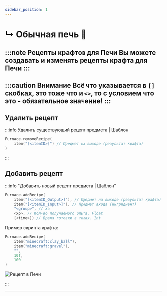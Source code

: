 ```yaml
---
sidebar_position: 1
---
```


# ↳ Обычная печь 🧺

:::note Рецепты крафтов для Печи
Вы можете создавать и изменять рецепты крафта для Печи
:::
---

:::caution Внимание
Всё что указывается в `[]` скобках, это тоже что и `<>`, то с условием что это - обязательное значение!
:::
---

## Удалить рецепт

:::info Удалить существующий рецепт предмета | Шаблон

```kts
Furnace.removeRecipe(
	item("[<itemID>]") // Предмет на выходе (результат крафта)
)
```

:::

## Добавить рецепт

:::info "Добавить новый рецепт предмета | Шаблон"

```kts
Furnace.addRecipe(
	item("[<itemID_Output>]"), // Предмет на выходе (результат крафта)
	item("[<itemID_Input>]"), // Предмет входа (ингридиент)
	"<group>", // хз
	<xp>, // Кол-во получаемого опыта. Float
	[<time>]) // Время готовки в тиках. Int
```

Пример скрипта крафта:

```kts
Furnace.addRecipe(
	item("minecraft:clay_ball"),
	item("minecraft:gravel"),
	"",
	10f,
	100
)
```

![Рецепт в Печи](@site/static/img/doc/furnace_recipe.png)

:::

---
